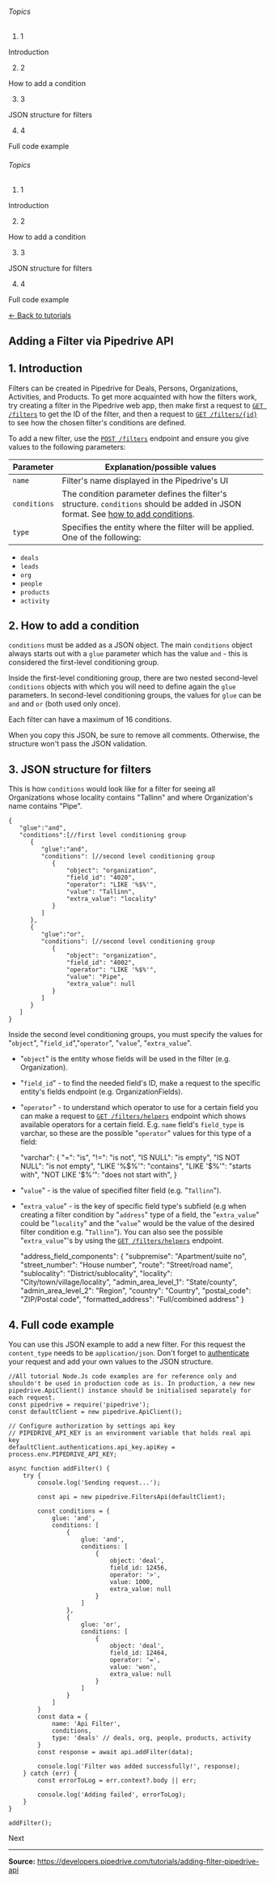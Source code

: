[](https://app.pipedrive.com/auth/login)

###### Topics

  1. 1

Introduction

  2. 2

How to add a condition

  3. 3

JSON structure for filters

  4. 4

Full code example




###### Topics

  1. 1

Introduction

  2. 2

How to add a condition

  3. 3

JSON structure for filters

  4. 4

Full code example




[← Back to tutorials](/tutorials)

## Adding a Filter via Pipedrive API

## 1\. Introduction

Filters can be created in Pipedrive for Deals, Persons, Organizations, Activities, and Products. To get more acquainted with how the filters work, try creating a filter in the Pipedrive web app, then make first a request to [`GET /filters`](https://developers.pipedrive.com/docs/api/v1/Filters#getFilters) to get the ID of the filter, and then a request to [`GET /filters/{id}`](https://developers.pipedrive.com/docs/api/v1/Filters#getFilter) to see how the chosen filter's conditions are defined.

To add a new filter, use the [`POST /filters`](https://developers.pipedrive.com/docs/api/v1/Filters#addFilter) endpoint and ensure you give values to the following parameters:

**Parameter** | **Explanation/possible values**  
---|---  
`name` | Filter's name displayed in the Pipedrive's UI  
`conditions` | The condition parameter defines the filter's structure. `conditions` should be added in JSON format. See [how to add conditions](https://pipedrive.readme.io/docs/adding-a-filter#how-to-add-a-condition).  
`type` | Specifies the entity where the filter will be applied. One of the following:

  * `deals`
  * `leads`
  * `org`
  * `people`
  * `products`
  * `activity`

  
  
## 2\. How to add a condition

`conditions` must be added as a JSON object. The main `conditions` object always starts out with a `glue` parameter which has the value `and` \- this is considered the first-level conditioning group.

Inside the first-level conditioning group, there are two nested second-level `conditions` objects with which you will need to define again the `glue` parameters. In second-level conditioning groups, the values for `glue` can be `and` and `or` (both used only once).

Each filter can have a maximum of 16 conditions.

When you copy this JSON, be sure to remove all comments. Otherwise, the structure won't pass the JSON validation.

## 3\. JSON structure for filters

This is how `conditions` would look like for a filter for seeing all Organizations whose locality contains "Tallinn" and where Organization's name contains "Pipe".
    
    
    { 
       "glue":"and",
       "conditions":[//first level conditioning group
          { 
             "glue":"and",
             "conditions": [//second level conditioning group
                {
                    "object": "organization",
                    "field_id": "4020",
                    "operator": "LIKE '%$%'",
                    "value": "Tallinn",
                    "extra_value": "locality"
                }
             ]
          },
          { 
             "glue":"or",
             "conditions": [//second level conditioning group
                {
                    "object": "organization",
                    "field_id": "4002",
                    "operator": "LIKE '%$%'",
                    "value": "Pipe",
                    "extra_value": null
                }
             ]
          }
       ]
    }

Inside the second level conditioning groups, you must specify the values for "`object`", "`field_id`","`operator`", "`value`", "`extra_value`".

  * "`object`" is the entity whose fields will be used in the filter (e.g. Organization).
  * "`field_id`" - to find the needed field's ID, make a request to the specific entity's fields endpoint (e.g. OrganizationFields).
  * "`operator`" - to understand which operator to use for a certain field you can make a request to [`GET /filters/helpers`](https://developers.pipedrive.com/docs/api/v1/Filters#getFilterHelpers) endpoint which shows available operators for a certain field. E.g. `name` field's `field_type` is varchar, so these are the possible "`operator`" values for this type of a field:


    
    
    "varchar": {
        "=": "is",
        "!=": "is not",
        "IS NULL": "is empty",
        "IS NOT NULL": "is not empty",
        "LIKE '%$%'": "contains",
        "LIKE '$%'": "starts with",
        "NOT LIKE '$%'": "does not start with",
    }
    
    

  * "`value`" - is the value of specified filter field (e.g. "`Tallinn`").
  * "`extra_value`" - is the key of specific field type's subfield (e.g when creating a filter condition by "`address`" type of a field, the "`extra_value`" could be "`locality`" and the "`value`" would be the value of the desired filter condition e.g. "`Tallinn`"). You can also see the possible "`extra_value`"'s by using the [`GET /filters/helpers`](https://developers.pipedrive.com/docs/api/v1/Filters#getFilterHelpers) endpoint.


    
    
    "address_field_components": {
        "subpremise": "Apartment/suite no",
        "street_number": "House number",
        "route": "Street/road name",
        "sublocality": "District/sublocality",
        "locality": "City/town/village/locality",
        "admin_area_level_1": "State/county",
        "admin_area_level_2": "Region",
        "country": "Country",
        "postal_code": "ZIP/Postal code",
        "formatted_address": "Full/combined address"
    }

## 4\. Full code example

You can use this JSON example to add a new filter. For this request the `content_type` needs to be `application/json`. Don't forget to [authenticate](https://pipedrive.readme.io/docs/core-api-concepts-authentication) your request and add your own values to the JSON structure.
    
    
    //All tutorial Node.Js code examples are for reference only and shouldn't be used in production code as is. In production, a new new pipedrive.ApiClient() instance should be initialised separately for each request.
    const pipedrive = require('pipedrive');
    const defaultClient = new pipedrive.ApiClient();
    
    // Configure authorization by settings api key
    // PIPEDRIVE_API_KEY is an environment variable that holds real api key
    defaultClient.authentications.api_key.apiKey = process.env.PIPEDRIVE_API_KEY;
    
    async function addFilter() {
        try {
            console.log('Sending request...');
    
            const api = new pipedrive.FiltersApi(defaultClient);
    
            const conditions = {
                glue: 'and',
                conditions: [
                    {
                        glue: 'and',
                        conditions: [
                            {
                                object: 'deal',
                                field_id: 12456,
                                operator: '>',
                                value: 1000,
                                extra_value: null
                            }
                        ]
                    },
                    {
                        glue: 'or',
                        conditions: [
                            {
                                object: 'deal',
                                field_id: 12464,
                                operator: '=',
                                value: 'won',
                                extra_value: null
                            }
                        ]
                    }
                ]
            }
            const data = {
                name: 'Api Filter',
                conditions,
                type: 'deals' // deals, org, people, products, activity
            }
            const response = await api.addFilter(data);
    
            console.log('Filter was added successfully!', response);
        } catch (err) {
            const errorToLog = err.context?.body || err;
    
            console.log('Adding failed', errorToLog);
        }
    }
    
    addFilter();
    

Next 


---

**Source:** https://developers.pipedrive.com/tutorials/adding-filter-pipedrive-api
